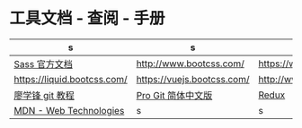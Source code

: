 # 工具文档 - 查阅 - 手册

|s|s|s|s|
|---|---|---|---|
|[Sass 官方文档](http://sass-lang.com/documentation/file.SASS_REFERENCE.html)|http://www.bootcss.com/|https://webpack.bootcss.com/|http://www.gulpjs.com.cn/|
|https://liquid.bootcss.com/|https://vuejs.bootcss.com/|http://www.bootcss.com/p/underscore/|s|
|[廖学锋 git 教程](http://www.liaoxuefeng.com/wiki/0013739516305929606dd18361248578c67b8067c8c017b000)|[Pro Git 简体中文版](http://iissnan.com/progit/)|[Redux](http://redux.js.org/)|[ember](http://emberjs.com/)|
|[MDN - Web Technologies](https://developer.mozilla.org/en-US/)|s|s|s|
